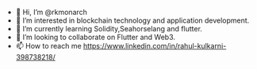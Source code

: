 - 👋 Hi, I’m @rkmonarch
- 👀 I’m interested in blockchain technology and application development.
- 🌱 I’m currently learning Solidity,Seahorselang and flutter.
- 💞️ I’m looking to collaborate on Flutter and Web3.
- 📫 How to reach me https://www.linkedin.com/in/rahul-kulkarni-398738218/

<!---
rkmonarch/rkmonarch is a ✨ special ✨ repository because its `README.md` (this file) appears on your GitHub profile.
You can click the Preview link to take a look at your changes.
--->
